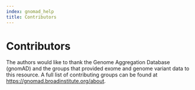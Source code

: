 ```yaml
---
index: gnomad_help
title: Contributors
---
```


# Contributors

The authors would like to thank the Genome Aggregation Database (gnomAD) and the groups that provided exome and genome variant data to this resource. A full list of contributing groups can be found at <https://gnomad.broadinstitute.org/about>.
